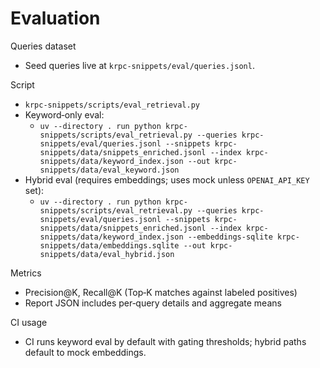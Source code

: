 # Evaluation

Queries dataset
- Seed queries live at `krpc-snippets/eval/queries.jsonl`.

Script
- `krpc-snippets/scripts/eval_retrieval.py`
- Keyword‑only eval:
  - `uv --directory . run python krpc-snippets/scripts/eval_retrieval.py --queries krpc-snippets/eval/queries.jsonl --snippets krpc-snippets/data/snippets_enriched.jsonl --index krpc-snippets/data/keyword_index.json --out krpc-snippets/data/eval_keyword.json`
- Hybrid eval (requires embeddings; uses mock unless `OPENAI_API_KEY` set):
  - `uv --directory . run python krpc-snippets/scripts/eval_retrieval.py --queries krpc-snippets/eval/queries.jsonl --snippets krpc-snippets/data/snippets_enriched.jsonl --index krpc-snippets/data/keyword_index.json --embeddings-sqlite krpc-snippets/data/embeddings.sqlite --out krpc-snippets/data/eval_hybrid.json`

Metrics
- Precision@K, Recall@K (Top‑K matches against labeled positives)
- Report JSON includes per‑query details and aggregate means

CI usage
- CI runs keyword eval by default with gating thresholds; hybrid paths default to mock embeddings.

